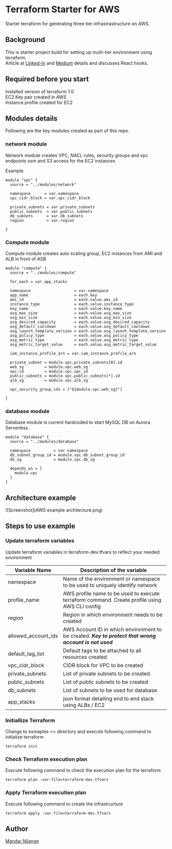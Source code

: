 # Terraform Starter for AWS 

Starter terraform for generating three tier infrastrastructure on AWS. 

## Background

This is starter project build for setting up multi-tier environment using terraform. <br/>
Article at [Linked-in](https://www.linkedin.com/pulse/react-hooks-first-impressions-mandar-nilange) and [Medium](https://medium.com/@mandarnilange/react-hooks-first-impressions-c3a50f55fc62) details and discusses React hooks.


## Required before you start 
Installed version of terraform 1.0 <br/>
EC2 Key pair created in AWS  <br/>
Instance profile created for EC2 <br/>


## Modules details 
Following are the key modules created as part of this repo. 

### network module 
Network module creates VPC, NACL rules, security groups and vpc endpoints ssm and S3 access for the EC2 instances 

Example 

```
module "vpc" {
  source = "../modules/network"

  namespace      = var.namespace
  vpc_cidr_block = var.vpc_cidr_block

  private_subnets = var.private_subnets
  public_subnets  = var.public_subnets
  db_subnets      = var.db_subnets
  region          = var.region

}
```

### Compute module 
Compute module creates auto scaling group, EC2 instances from AMI and ALB in front of ASB

```
module "compute" {
  source = "../modules/compute"

  for_each = var.app_stacks

  namespace                   = var.namespace
  app_name                    = each.key
  ami_id                      = each.value.ami_id
  instance_type               = each.value.instance_type
  key_name                    = each.value.key_name
  asg_max_size                = each.value.asg_max_size
  asg_min_size                = each.value.asg_min_size
  asg_desired_capacity        = each.value.asg_desired_capacity
  asg_default_cooldown        = each.value.asg_default_cooldown
  asg_launch_template_version = each.value.asg_launch_template_version
  asg_policy_type             = each.value.asg_policy_type
  asg_metric_type             = each.value.asg_metric_type
  asg_metric_target_value     = each.value.asg_metric_target_value

  iam_instance_profile_arn = var.iam_instance_profile_arn

  private_subnet = module.vpc.private_subnets[0].id
  web_sg         = module.vpc.web_sg
  vpc-id         = module.vpc.vpc_id
  public_subnets = module.vpc.public_subnets[*].id
  alb_sg         = module.vpc.alb_sg

  vpc_security_group_ids = ["${module.vpc.web_sg}"]

}
```

### database module 
Database module is current hardcoded to start MySQL DB on Aurora Serverless. 

```
module "database" {
  source = "../modules/database"

  namespace          = var.namespace
  db_subnet_group_id = module.vpc.db_subnet_group_id
  db_sg              = module.vpc.db_sg

  depends_on = [
    module.vpc
  ]
}
```

## Architecture example 

![Screenshot](AWS example architecture.png)

## Steps to use example 

### Update terraform variables
Update terraform variables in terraform-dev.tfvars to reflect your needed environment 

| Variable Name | Description of the variable | 
| ------------- | --------------------------- | 
| namespace | Name of the environment or namespace to be used to uniquely identify network | 
| profile_name | AWS profile name to be used to execute terraform command. Create profile using AWS CLI config | 
| region | Region in which environment needs to be created | 
| allowed_account_ids | AWS Account ID in which environment to be created. ***Key to protect that wrong account is not used***| 
| default_tag_list | Default tags to be attached to all resources created | 
| vpc_cidr_block | CIDR block for VPC to be created | 
| private_subnets| List of private subnets to be created | 
| public_subnets | List of public subnets to be created | 
| db_subnets | List of subnets to be used for database | 
| app_stacks | json format detailing end to end stack using ALBs / EC2 | 



### Initiallize Terraform 
Change to exmaples <<TODO>> directory and execute following command to initialize terraform 

```
terraform init 
```

### Check Terraform execution plan 
Execute following command to check the execution plan for the terraform 

```
terraform plan -var-file=terraform-dev.tfvars 
```

### Apply Terraform execution plan 
Execute following command to create the infrastructure  

```
terraform apply -var-file=terraform-dev.tfvars 
```

## Author

[Mandar Nilange](https://www.mandarnilange.com) <br/><br/>



